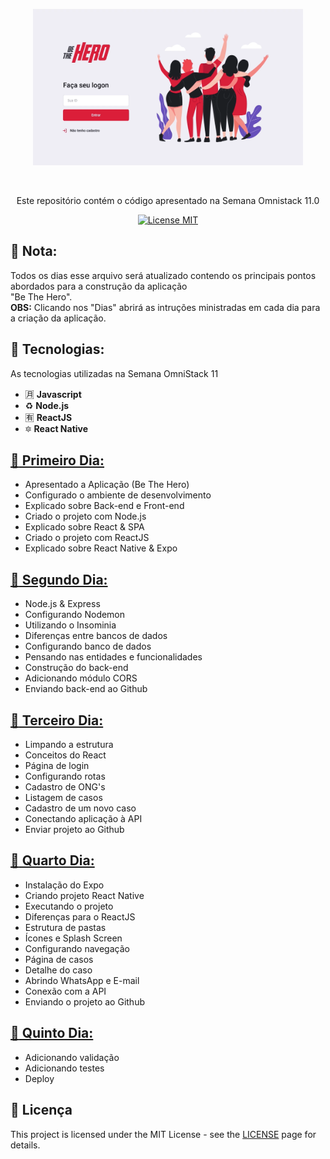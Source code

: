   <p align="center">
    <img width="432" height="250" src="https://github.com/tomwebean/SemanaOmniStack-11/blob/master/img/project.png?raw=true">
  </p>
<br> 

<p align="center">Este repositório contém o código apresentado na Semana Omnistack 11.0</p> 

<p align="center"> 
  <a href="https://opensource.org/licenses/MIT"> 
    <img src="https://img.shields.io/badge/License-MIT-blue.svg" alt="License MIT"> 
  </a> 
</p>   

## 📝 Nota:
Todos os dias esse arquivo será atualizado contendo os principais pontos abordados para a construção da aplicação <br>"Be The Hero".<br>
**OBS:** Clicando nos "Dias" abrirá as intruções ministradas em cada dia para a criação da aplicação.

## :floppy_disk: Tecnologias: 
As tecnologias utilizadas na Semana OmniStack 11

- :u6708: **Javascript**
- :recycle: **Node.js**
- :u6709: **ReactJS**
- :six_pointed_star:	**React Native**

## [:open_file_folder: Primeiro Dia:](https://github.com/tomwebean/SemanaOmniStack-11/blob/master/1%C2%BA%20Dia.md)
- Apresentado a Aplicação (Be The Hero)
- Configurado o ambiente de desenvolvimento
- Explicado sobre Back-end e Front-end
- Criado o projeto com Node.js
- Explicado sobre React & SPA
- Criado o projeto com ReactJS
- Explicado sobre React Native & Expo

## [:open_file_folder: Segundo Dia:](https://github.com/tomwebean/SemanaOmniStack-11/blob/master/2%C2%BA%20Dia.md)
- Node.js & Express
- Configurando Nodemon
- Utilizando o Insominia
- Diferenças entre bancos de dados
- Configurando banco de dados
- Pensando nas entidades e funcionalidades
- Construção do back-end
- Adicionando módulo CORS
- Enviando back-end ao Github

## [:open_file_folder: Terceiro Dia:](https://github.com/tomwebean/SemanaOmniStack-11/blob/master/3%C2%BA%20Dia.md)
- Limpando a estrutura
- Conceitos do React
- Página de login
- Configurando rotas
- Cadastro de ONG's
- Listagem de casos
- Cadastro de um novo caso
- Conectando aplicação à API
- Enviar projeto ao Github

## [:open_file_folder: Quarto Dia:](https://github.com/tomwebean/SemanaOmniStack-11/blob/master/4%C2%BA%20Dia.md)
- Instalação do Expo
- Criando projeto React Native
- Executando o projeto
- Diferenças para o ReactJS
- Estrutura de pastas
- Ícones e Splash Screen
- Configurando navegação
- Página de casos
- Detalhe do caso
- Abrindo WhatsApp e E-mail
- Conexão com a API
- Enviando o projeto ao Github

## [:open_file_folder: Quinto Dia:](https://github.com/tomwebean/SemanaOmniStack-11/blob/master/5%C2%BA%20Dia.md)
- Adicionando validação
- Adicionando testes
- Deploy


## :page_with_curl: Licença
This project is licensed under the MIT License - see the [LICENSE](https://opensource.org/licenses/MIT) page for details.
